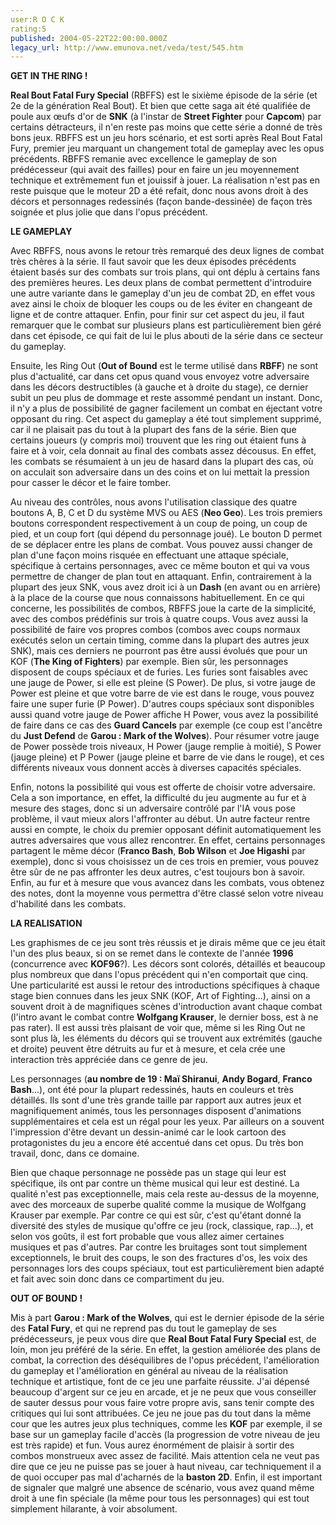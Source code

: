 ```yaml
---
user:R O C K
rating:5
published: 2004-05-22T22:00:00.000Z
legacy_url: http://www.emunova.net/veda/test/545.htm
---
```

**GET IN THE RING !**  

  

**Real Bout Fatal Fury Special** (RBFFS) est le sixième épisode de la série (et 2e de la génération Real Bout). Et bien que cette saga ait été qualifiée de poule aux œufs d'or de **SNK** (à l'instar de **Street Fighter** pour **Capcom**) par certains détracteurs, il n'en reste pas moins que cette série a donné de très bons jeux. RBFFS est un jeu hors scénario, et est sorti après Real Bout Fatal Fury, premier jeu marquant un changement total de gameplay avec les opus précédents. RBFFS remanie avec excellence le gameplay de son prédécesseur (qui avait des failles) pour en faire un jeu moyennement technique et extrêmement fun et jouissif à jouer. La réalisation n'est pas en reste puisque que le moteur 2D a été refait, donc nous avons droit à des décors et personnages redessinés (façon bande-dessinée) de façon très soignée et plus jolie que dans l'opus précédent.  

  

**LE GAMEPLAY**  

  

Avec RBFFS, nous avons le retour très remarqué des deux lignes de combat très chères à la série. Il faut savoir que les deux épisodes précédents étaient basés sur des combats sur trois plans, qui ont déplu à certains fans des premières heures. Les deux plans de combat permettent d'introduire une autre variante dans le gameplay d'un jeu de combat 2D, en effet vous avez ainsi le choix de bloquer les coups ou de les éviter en changeant de ligne et de contre attaquer. Enfin, pour finir sur cet aspect du jeu, il faut remarquer que le combat sur plusieurs plans est particulièrement bien géré dans cet épisode, ce qui fait de lui le plus abouti de la série dans ce secteur du gameplay.   

Ensuite, les Ring Out (**Out of Bound** est le terme utilisé dans **RBFF**) ne sont plus d'actualité, car dans cet opus quand vous envoyez votre adversaire dans les décors destructibles (à gauche et à droite du stage), ce dernier subit un peu plus de dommage et reste assommé pendant un instant. Donc, il n'y a plus de possibilité de gagner facilement un combat en éjectant votre opposant du ring. Cet aspect du gameplay a été tout simplement supprimé, car il ne plaisait pas du tout à la plupart des fans de la série. Bien que certains joueurs (y compris moi) trouvent que les ring out étaient funs à faire et à voir, cela donnait au final des combats assez décousus. En effet, les combats se résumaient à un jeu de hasard dans la plupart des cas, où on acculait son adversaire dans un des coins et on lui mettait la pression pour casser le décor et le faire tomber.  

  

Au niveau des contrôles, nous avons l'utilisation classique des quatre boutons A, B, C et D du système MVS ou AES (**Neo Geo**). Les trois premiers boutons correspondent respectivement à un coup de poing, un coup de pied, et un coup fort (qui dépend du personnage joué). Le bouton D permet de se déplacer entre les plans de combat. Vous pouvez aussi changer de plan d'une façon moins risquée en effectuant une attaque spéciale, spécifique à certains personnages, avec ce même bouton et qui va vous permettre de changer de plan tout en attaquant. Enfin, contrairement à la plupart des jeux SNK, vous avez droit ici à un **Dash** (en avant ou en arrière) à la place de la course que nous connaissons habituellement. En ce qui concerne, les possibilités de combos, RBFFS joue la carte de la simplicité, avec des combos prédéfinis sur trois à quatre coups. Vous avez aussi la possibilité de faire vos propres combos (combos avec coups normaux exécutés selon un certain timing, comme dans la plupart des autres jeux SNK), mais ces derniers ne pourront pas être aussi évolués que pour un KOF (**The King of Fighters**) par exemple. Bien sûr, les personnages disposent de coups spéciaux et de furies. Les furies sont faisables avec une jauge de Power, si elle est pleine (S Power). De plus, si votre jauge de Power est pleine et que votre barre de vie est dans le rouge, vous pouvez faire une super furie (P Power). D'autres coups spéciaux sont disponibles aussi quand votre jauge de Power affiche H Power, vous avez la possibilité de faire dans ce cas des **Guard Cancels** par exemple (ce coup est l'ancêtre du **Just Defend** de **Garou : Mark of the Wolves**). Pour résumer votre jauge de Power possède trois niveaux, H Power (jauge remplie à moitié), S Power (jauge pleine) et P Power (jauge pleine et barre de vie dans le rouge), et ces différents niveaux vous donnent accès à diverses capacités spéciales.  

Enfin, notons la possibilité qui vous est offerte de choisir votre adversaire. Cela a son importance, en effet, la difficulté du jeu augmente au fur et à mesure des stages, donc si un adversaire contrôlé par l'IA vous pose problème, il vaut mieux alors l'affronter au début. Un autre facteur rentre aussi en compte, le choix du premier opposant définit automatiquement les autres adversaires que vous allez rencontrer. En effet, certains personnages partagent le même décor (**Franco Bash**, **Bob Wilson** et **Joe Higashi** par exemple), donc si vous choisissez un de ces trois en premier, vous pouvez être sûr de ne pas affronter les deux autres, c'est toujours bon à savoir. Enfin, au fur et à mesure que vous avancez dans les combats, vous obtenez des notes, dont la moyenne vous permettra d'être classé selon votre niveau d'habilité dans les combats.  

  

**LA REALISATION**  

  

Les graphismes de ce jeu sont très réussis et je dirais même que ce jeu était l'un des plus beaux, si on se remet dans le contexte de l'année **1996** (concurrence avec **KOF96**?). Les décors sont colorés, détaillés et beaucoup plus nombreux que dans l'opus précédent qui n'en comportait que cinq. Une particularité est aussi le retour des introductions spécifiques à chaque stage bien connues dans les jeux SNK (KOF, Art of Fighting...), ainsi on a souvent droit à de magnifiques scènes d'introduction avant chaque combat (l'intro avant le combat contre **Wolfgang Krauser**, le dernier boss, est à ne pas rater). Il est aussi très plaisant de voir que, même si les Ring Out ne sont plus là, les éléments du décors qui se trouvent aux extrémités (gauche et droite) peuvent être détruits au fur et à mesure, et cela crée une interaction très appréciée dans ce genre de jeu.  

Les personnages (**au nombre de 19 : Maï Shiranui**, **Andy Bogard**, **Franco Bash**...), ont été pour la plupart redessinés, hauts en couleurs et très détaillés. Ils sont d'une très grande taille par rapport aux autres jeux et magnifiquement animés, tous les personnages disposent d'animations supplémentaires et cela est un régal pour les yeux. Par ailleurs on a souvent l'impression d'être devant un dessin-animé car le look cartoon des protagonistes du jeu a encore été accentué dans cet opus. Du très bon travail, donc, dans ce domaine.   

Bien que chaque personnage ne possède pas un stage qui leur est spécifique, ils ont par contre un thème musical qui leur est destiné. La qualité n'est pas exceptionnelle, mais cela reste au-dessus de la moyenne, avec des morceaux de superbe qualité comme la musique de Wolfgang Krauser par exemple. Par contre ce qui est sûr, c'est qu'étant donné la diversité des styles de musique qu'offre ce jeu (rock, classique, rap...), et selon vos goûts, il est fort probable que vous allez aimer certaines musiques et pas d'autres. Par contre les bruitages sont tout simplement exceptionnels, le bruit des coups, le son des fractures d'os, les voix des personnages lors des coups spéciaux, tout est particulièrement bien adapté et fait avec soin donc dans ce compartiment du jeu.  

  

**OUT OF BOUND !**  

  

Mis à part **Garou : Mark of the Wolves**, qui est le dernier épisode de la série des **Fatal Fury**, et qui ne reprend pas du tout le gameplay de ses prédécesseurs, je peux vous dire que **Real Bout Fatal Fury Special** est, de loin, mon jeu préféré de la série. En effet, la gestion améliorée des plans de combat, la correction des déséquilibres de l'opus précédent, l'amélioration du gameplay et l'amélioration en général au niveau de la réalisation technique et artistique, font de ce jeu une parfaite réussite. J'ai dépensé beaucoup d'argent sur ce jeu en arcade, et je ne peux que vous conseiller de sauter dessus pour vous faire votre propre avis, sans tenir compte des critiques qui lui sont attribuées. Ce jeu ne joue pas du tout dans la même cour que les autres jeux plus techniques, comme les **KOF** par exemple, il se base sur un gameplay facile d'accès (la progression de votre niveau de jeu est très rapide) et fun. Vous aurez énormément de plaisir à sortir des combos monstrueux avec assez de facilité. Mais attention cela ne veut pas dire que ce jeu ne puisse pas se jouer à haut niveau, car techniquement il a de quoi occuper pas mal d'acharnés de la **baston 2D**. Enfin, il est important de signaler que malgré une absence de scénario, vous avez quand même droit à une fin spéciale (la même pour tous les personnages) qui est tout simplement hilarante, à voir absolument.